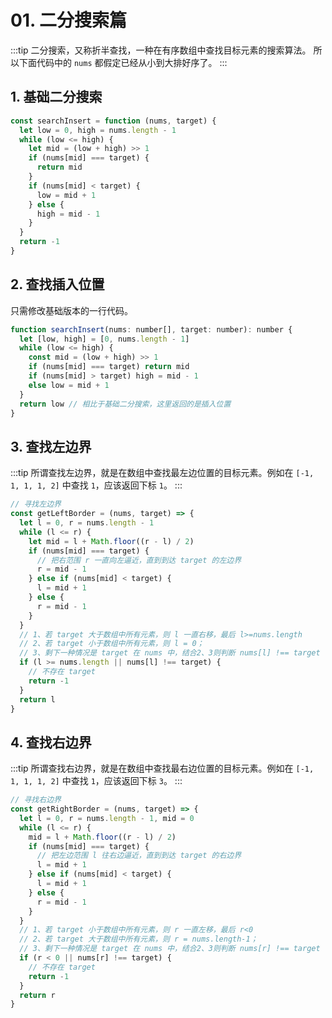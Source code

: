 # 01. 二分搜索篇

:::tip
二分搜索，又称折半查找，一种在有序数组中查找目标元素的搜索算法。
所以下面代码中的 `nums` 都假定已经从小到大排好序了。
:::

## 1. 基础二分搜索

```js
const searchInsert = function (nums, target) {
  let low = 0, high = nums.length - 1
  while (low <= high) {
    let mid = (low + high) >> 1
    if (nums[mid] === target) {
      return mid
    }
    if (nums[mid] < target) {
      low = mid + 1
    } else {
      high = mid - 1
    }
  }
  return -1
}
```

## 2. 查找插入位置

只需修改基础版本的一行代码。

```js
function searchInsert(nums: number[], target: number): number {
  let [low, high] = [0, nums.length - 1]
  while (low <= high) {
    const mid = (low + high) >> 1
    if (nums[mid] === target) return mid
    if (nums[mid] > target) high = mid - 1
    else low = mid + 1
  }
  return low // 相比于基础二分搜索，这里返回的是插入位置
}
```

## 3. 查找左边界

:::tip
所谓查找左边界，就是在数组中查找最左边位置的目标元素。例如在 `[-1, 1, 1, 1, 2]` 中查找 `1`，应该返回下标 `1`。
:::

```js
// 寻找左边界
const getLeftBorder = (nums, target) => {
  let l = 0, r = nums.length - 1
  while (l <= r) {
    let mid = l + Math.floor((r - l) / 2)
    if (nums[mid] === target) {
      // 把右范围 r 一直向左逼近，直到到达 target 的左边界
      r = mid - 1
    } else if (nums[mid] < target) {
      l = mid + 1
    } else {
      r = mid - 1
    }
  }
  // 1、若 target 大于数组中所有元素，则 l 一直右移，最后 l>=nums.length
  // 2、若 target 小于数组中所有元素，则 l = 0；
  // 3、剩下一种情况是 target 在 nums 中，结合2、3则判断 nums[l] !== target
  if (l >= nums.length || nums[l] !== target) {
    // 不存在 target
    return -1
  }
  return l
}
```

## 4. 查找右边界

:::tip
所谓查找右边界，就是在数组中查找最右边位置的目标元素。例如在 `[-1, 1, 1, 1, 2]` 中查找 `1`，应该返回下标 `3`。
:::

```js
// 寻找右边界
const getRightBorder = (nums, target) => {
  let l = 0, r = nums.length - 1, mid = 0
  while (l <= r) {
    mid = l + Math.floor((r - l) / 2)
    if (nums[mid] === target) {
      // 把左边范围 l 往右边逼近，直到到达 target 的右边界
      l = mid + 1
    } else if (nums[mid] < target) {
      l = mid + 1
    } else {
      r = mid - 1
    }
  }
  // 1、若 target 小于数组中所有元素，则 r 一直左移，最后 r<0
  // 2、若 target 大于数组中所有元素，则 r = nums.length-1；
  // 3、剩下一种情况是 target 在 nums 中，结合2、3则判断 nums[r] !== target
  if (r < 0 || nums[r] !== target) {
    // 不存在 target
    return -1
  }
  return r
}
```